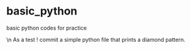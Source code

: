 # basic_python
basic python codes for practice

\n As a test ! commit a simple python file that prints a diamond pattern.
